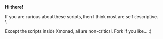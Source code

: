 **Hi there!**


If you are curious about these scripts, then I think most are self descriptive. \


Except the scripts inside Xmonad, all are non-critical. Fork if you like... :)
